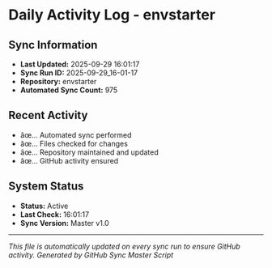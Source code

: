 ﻿# Daily Activity Log - envstarter

## Sync Information
- **Last Updated:** 2025-09-29 16:01:17
- **Sync Run ID:** 2025-09-29_16-01-17
- **Repository:** envstarter
- **Automated Sync Count:** 975

## Recent Activity
- âœ… Automated sync performed
- âœ… Files checked for changes
- âœ… Repository maintained and updated
- âœ… GitHub activity ensured

## System Status
- **Status:** Active
- **Last Check:** 16:01:17
- **Sync Version:** Master v1.0

---
*This file is automatically updated on every sync run to ensure GitHub activity.*
*Generated by GitHub Sync Master Script*
